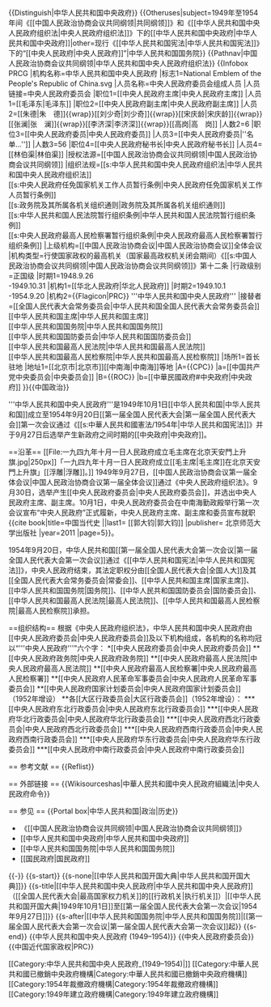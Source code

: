 {{Distinguish|中华人民共和国中央政府}}
{{Otheruses|subject=1949年至1954年间《[[中国人民政治协商会议共同纲领|共同纲领]]》和《[[中华人民共和国中央人民政府组织法|中央人民政府组织法]]》下的[[中华人民共和国中央政府|中华人民共和国中央政府]]|other=现行《[[中华人民共和国宪法|中华人民共和国宪法]]》下的“[[中央人民政府|中央人民政府]]”|中华人民共和国国务院}}
{{Pathnav|中国人民政治协商会议共同纲领|中华人民共和国中央人民政府组织法}}
{{Infobox PRCG
|机构名称=中华人民共和国中央人民政府
|标志1=National Emblem of the People's Republic of China.svg
|人员名称=中央人民政府委员会组成人员
|人员链接=中央人民政府委员会
|职位1=[[中央人民政府主席|中央人民政府主席]]
|人员1=[[毛泽东|毛泽东]]
|职位2=[[中央人民政府副主席|中央人民政府副主席]]
|人员2=[[朱德|朱　德]]{{wrap}}[[刘少奇|刘少奇]]{{wrap}}[[宋庆龄|宋庆龄]]{{wrap}}[[张澜|张　澜]]{{wrap}}[[李济深|李济深]]{{wrap}}[[高岗|高　岗]]
|人数2=6
|职位3=[[中央人民政府委员|中央人民政府委员]]
|人员3=[[中央人民政府委员|''名单...'']]
|人数3=56
|职位4=[[中央人民政府秘书长|中央人民政府秘书长]]
|人员4=[[林伯渠|林伯渠]]
|授权法源=[[中国人民政治协商会议共同纲领|中国人民政治协商会议共同纲领]]
|组织法规=[[s:中华人民共和国中央人民政府组织法|中华人民共和国中央人民政府组织法]]<br>
[[s:中央人民政府任免国家机关工作人员暂行条例|中央人民政府任免国家机关工作人员暂行条例]]<br>
[[s:政务院及其所属各机关组织通则|政务院及其所属各机关组织通则]]<br>
[[s:中华人民共和国人民法院暂行组织条例|中华人民共和国人民法院暂行组织条例]]<br>
[[s:中央人民政府最高人民检察署暂行组织条例|中央人民政府最高人民检察署暂行组织条例]]
|上级机构=[[中国人民政治协商会议|中国人民政治协商会议]]全体会议
|机构类型=行使国家政权的最高机关（国家最高政权机关闭会期间）<ref>《[[s:中国人民政治协商会议共同纲领|中国人民政治协商会议共同纲领]]》第十二条</ref>
|行政级别=正国级
|时期1=1948.9.26<br />-1949.10.31
|机构1=[[华北人民政府|华北人民政府]]
|时期2=1949.10.1<br />-1954.9.20
|机构2={{Flagicon|PRC}} '''中华人民共和国中央人民政府'''
|接替者=[[全国人民代表大会常务委员会|中华人民共和国全国人民代表大会常务委员会]]<br />[[中华人民共和国主席|中华人民共和国主席]]<br />[[中华人民共和国国务院|中华人民共和国国务院]]<br />[[中华人民共和国国防委员会|中华人民共和国国防委员会]]<br />[[中华人民共和国最高人民法院|中华人民共和国最高人民法院]]<br />[[中华人民共和国最高人民检察院|中华人民共和国最高人民检察院]]
|场所1=首长驻地
|地址1=[[北京市|北京市]][[中南海|中南海]]等地
|A={{CPC}}
|a=[[中国共产党中央委员会|中央委员会]]
|B={{ROC}}
|b=[[中華民國政府#中央政府|中央政府]]
}}{{中国政治}}

'''中华人民共和国中央人民政府'''是1949年10月1日[[中华人民共和国|中华人民共和国]]成立至1954年9月20日[[第一届全国人民代表大会|第一届全国人民代表大会]]第一次会议通过《[[s:中華人民共和國憲法/1954年|中华人民共和国宪法]]》并于9月27日后选举产生新政府之间时期的[[中央政府|中央政府]]。

==沿革==
[[File:一九四九年十月一日人民政府成立毛主席在北京天安門上升旗.jpg|250px]]「一九四九年十月一日人民政府成立[[毛主席|毛主席]]在北京天安門上升旗」[[浮雕|浮雕]]。]]
1949年9月27日，[[中国人民政治协商会议第一届全体会议|中国人民政治协商会议第一届全体会议]]通过《中央人民政府组织法》。9月30日，选举产生[[中央人民政府委员会|中央人民政府委员会]]，并选出中央人民政府主席、副主席。10月1日，中央人民政府委员会在中南海勤政殿举行第一次会议宣布“中央人民政府”正式履新，中央人民政府主席、副主席和委员宣布就职<ref>{{cite book|title=中国当代史 ||last1= [[郭大钧|郭大钧]]  |publisher= 北京师范大学出版社 |year=2011 |page=5}}</ref>。

1954年9月20日，中华人民共和国[[第一届全国人民代表大会第一次会议|第一届全国人民代表大会第一次会议]]通过《[[中华人民共和国宪法|中华人民共和国宪法]]》，中央人民政府结束，其法定职权分由[[全国人民代表大会|全国人大]]及其[[全国人民代表大会常务委员会|常委会]]、[[中华人民共和国主席|国家主席]]、[[中华人民共和国国务院|国务院]]、[[中华人民共和国国防委员会|国防委员会]]、[[中华人民共和国最高人民法院|最高人民法院]]、[[中华人民共和国最高人民检察院|最高人民检察院]]承担。

==组织结构==
根据《中央人民政府组织法》，中华人民共和国中央人民政府由[[中央人民政府委员会|中央人民政府委员会]]及以下机构组成，各机构的名称均冠以“'''中央人民政府'''”六个字：
*[[中央人民政府委员会|中央人民政府委员会]]
**[[中央人民政府政务院|中央人民政府政务院]]
**[[中央人民政府最高人民法院|中央人民政府最高人民法院]]
**[[中央人民政府最高人民检察署|中央人民政府最高人民检察署]]
**[[中央人民政府人民革命军事委员会|中央人民政府人民革命军事委员会]]
**[[中央人民政府国家计划委员会|中央人民政府国家计划委员会]]（1952年增设）
**各[[大区行政委员会|大区行政委员会]]（1952年增设）：
***[[中央人民政府东北行政委员会|中央人民政府东北行政委员会]]
***[[中央人民政府华北行政委员会|中央人民政府华北行政委员会]]
***[[中央人民政府西北行政委员会|中央人民政府西北行政委员会]]
***[[中央人民政府西南行政委员会|中央人民政府西南行政委员会]]
***[[中央人民政府华东行政委员会|中央人民政府华东行政委员会]]
***[[中央人民政府中南行政委员会|中央人民政府中南行政委员会]]

== 参考文献 ==
{{Reflist}}

== 外部链接 ==
{{Wikisourceshas|中華人民共和國中央人民政府組織法|中央人民政府命令}}

== 参见 ==
{{Portal box|中华人民共和国|政治|历史}}
* 《[[中国人民政治协商会议共同纲领|中国人民政治协商会议共同纲领]]》
* [[中华人民共和国中央政府|中华人民共和国中央政府]]
* [[中华人民共和国国务院|中华人民共和国国务院]]
* [[国民政府|国民政府]]

{{-}}
{{s-start}}
{{s-none|[[中华人民共和国开国大典|中华人民共和国开国大典]]}}
{{s-title|[[中华人民共和国中央人民政府|中华人民共和国中央人民政府]]<br />（[[全国人民代表大会|最高国家权力机关]]的[[行政机关|执行机关]]）|[[中华人民共和国开国大典|1949年10月1日]]至[[第一届全国人民代表大会第一次会议|1954年9月27日]]}}
{{s-after|[[中华人民共和国国务院|中华人民共和国国务院]]|[[第一届全国人民代表大会第一次会议|第一届全国人民代表大会第一次会议]]起}}
{{s-end}}
{{中华人民共和国中央人民政府 (1949–1954)}}
{{中央人民政府委员会}}
{{中国近代国家政权|PRC}}

[[Category:中华人民共和国中央人民政府_(1949–1954)|]]
[[Category:中華人民共和國已撤銷中央政府機構|Category:中華人民共和國已撤銷中央政府機構]]
[[Category:1954年裁撤政府機構|Category:1954年裁撤政府機構]]
[[Category:1949年建立政府機構|Category:1949年建立政府機構]]